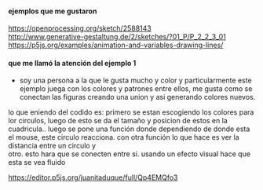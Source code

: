 #### ejemplos que me gustaron  
https://openprocessing.org/sketch/2588143  
http://www.generative-gestaltung.de/2/sketches/?01_P/P_2_2_3_01  
https://p5js.org/examples/animation-and-variables-drawing-lines/  

#### que me llamó la atención del ejemplo 1  
- soy una persona a la que le gusta mucho y color y particularmente este ejemplo juega con los colores y patrones entre ellos, me gusta como se conectan las figuras creando una union y asi generando colores nuevos.

lo que eniendo del codido es: primero se estan escogiendo los colores para lor circulos, luego de esto se da el tamaño y posicion de estos en la cuadricula.. 
luego se pone una función donde dependiendo de donde esta el mouse, este circulo reacciona. con otra función lo que hace es ver la distancia entre un circulo y  
otro. esto hara que se conecten entre si. usando un efecto visual hace que esta se vea fluido

https://editor.p5js.org/juanitaduque/full/Qp4EMQfo3  



